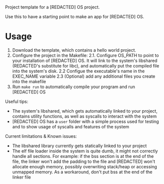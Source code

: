 Project template for a [REDACTED] OS project. 

Use this to have a starting point to make an app for [REDACTED] OS.

# Usage

1. Download the template, which contains a hello world project.
2. Configure the project in the Makefile:
   2.1. Configure OS_PATH to point to your installation of [REDACTED] OS. It will link to the system's libshared (REDACTED's substitute for libc), and automatically put the compiled file into the system's disk.
   2.2 Configue the executable's name in the EXEC_NAME variable
   2.3 (Optional) add any additional files you create into the makefile
3. Run `make run` to automatically compile your program and run [REDACTED] OS

Useful tips:
- The system's libshared, which gets automatically linked to your project, contains utility functions, as well as syscalls to interact with the system
- [REDACTED] OS has a `user` folder with a simple process used for testing and to show usage of syscalls and features of the system

Current limitations & Known issues:
- The libshared library currently gets statically linked to your project
- The elf file loader inside the system is quite dumb, it might not correctly handle all sections. For example: if the bss section is at the end of the file, the linker won't add the padding to the file and [REDACTED] won't allocate enough memory, possibly overwriting stack/heap or accessing unmapped memory. As a workaround, don't put bss at the end of the linker file
